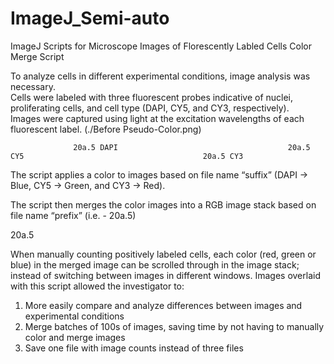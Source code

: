 # ImageJ_Semi-auto
ImageJ Scripts for Microscope Images of Florescently Labled Cells
Color Merge Script

To analyze cells in different experimental conditions, image analysis was necessary.  
Cells were labeled with three fluorescent probes indicative of nuclei, proliferating cells, and cell type (DAPI, CY5, and CY3, respectively).  
Images were captured using light at the excitation wavelengths of each fluorescent label. 
(./Before Pseudo-Color.png)
 
                  20a.5 DAPI                                      20a.5 CY5                                        20a.5 CY3

The script applies a color to images based on file name “suffix” (DAPI -> Blue, CY5 -> Green, and CY3 -> Red).  
 
The script then merges the color images into a RGB image stack based on file name “prefix” (i.e. - 20a.5)

 
20a.5

When manually counting positively labeled cells, each color (red, green or blue) in the merged image can be scrolled through in the image stack; instead of switching between images in different windows. 
Images overlaid with this script allowed the investigator to: 
1) More easily compare and analyze differences between images and experimental conditions
2) Merge batches of 100s of images, saving time by not having to manually color and merge images
3) Save one file with image counts instead of three files
